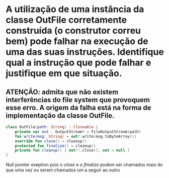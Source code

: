 # A utilização de uma instância da classe OutFile corretamente construída (o construtor correu bem) pode falhar na execução de uma das suas instruções. Identifique qual a instrução que pode falhar e justifique em que situação.
## ATENÇÃO: admita que não existem interferências do file system que provoquem esse erro. A origem da falha está na forma de implementação da classe OutFile.

```kotlin
class OutFile(path: String) : Closeable {
    private var out : OutputStream? = FileOutputStream(path)
    fun write(msg: String) = out?.write(msg.toByteArray())
    override fun close() = cleanup()
    protected fun finalize() = cleanup()
    private fun cleanup() { out!!.close(); out = null }
}
```

Null pointer exeption pois o _close_ e o _finalize_ podem ser chamados mais do que uma vez ou serem chamados um a seguir ao outro
